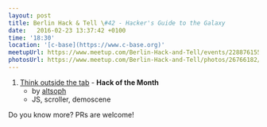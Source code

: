```yaml
---
layout: post
title: Berlin Hack & Tell \#42 - Hacker's Guide to the Galaxy
date:   2016-02-23 13:37:42 +0100
time: '18:30'
location: '[c-base](https://www.c-base.org)'
meetupUrl: https://www.meetup.com/Berlin-Hack-and-Tell/events/228876155/
photosUrl: https://www.meetup.com/Berlin-Hack-and-Tell/photos/26766182/
---
```


1. [Think outside the tab](https://altsoph.com/pp/oot/) - **Hack of the Month**
    - by [altsoph](https://altsoph.com)
    - JS, scroller, demoscene

Do you know more? PRs are welcome!
